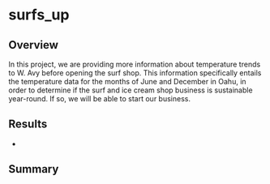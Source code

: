 # surfs_up

## Overview

In this project, we are providing more information about temperature trends to W. Avy before opening the surf shop. This information specifically entails the temperature data for the months of June and December in Oahu, in order to determine if the surf and ice cream shop business is sustainable year-round. If so, we will be able to start our business. 

## Results

- 

## Summary
